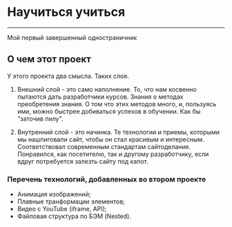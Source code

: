 # Научиться учиться
------
Мой первый завершенный одностраничник

## О чем этот проект

У этого проекта два смысла. Таких слоя.

1. Внешний слой - это само наполнение. То, что нам косвенно пытаются дать разработчики курсов.
Знания о методах преобретения знания. О том что этих методов много, и, пользуясь
ими, можно быстрее добиваться успехов в обучении. Как бы "заточив пилу".

2. Внутренний слой - это начинка. Те технологии и приемы, которыми мы нашпиговали сайт, чтобы 
он стал красивым и интересным. Соответствовал современным стандартам сайтоделания. Понравился, 
как посетителю, так и другому разработчику, если вдруг потребуется залезть сайту под капот.

### Перечень технологий, добавленных во втором проекте

* Анимация изображений;
* Плавные транформации элементов;
* Видео с YouTube (iframe, API);
* Файловая структура по БЭМ (Nested).